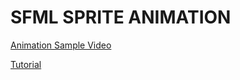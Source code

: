 # SFML SPRITE ANIMATION 

[Animation Sample Video](https://youtu.be/TfHpYjI4pdE)

[Tutorial](https://cattatonicat.blogspot.com/2021/05/cats-guide-to-c-sfml-sprite-animation.html)
